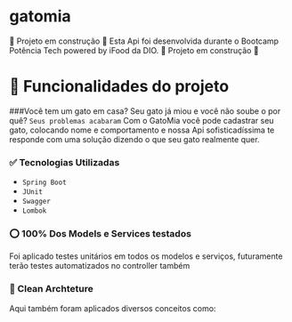 # gatomia
:construction: Projeto em construção :construction:
Esta Api foi desenvolvida durante o Bootcamp Potência Tech powered by iFood da DIO.
:construction: Projeto em construção :construction:

# :hammer: Funcionalidades do projeto
###Você tem um gato em casa? Seu gato já miou e você não soube o por quê?
`Seus problemas acabaram`
Com o GatoMia você pode cadastrar seu gato, colocando nome e comportamento e nossa Api sofisticadíssima te responde com uma solução dizendo o que seu gato realmente quer.

### :white_check_mark: Tecnologias Utilizadas
- `Spring Boot`
- `JUnit`
- `Swagger`
- `Lombok`

### :o: 100% Dos Models e Services testados
Foi aplicado testes unitários em todos os modelos e serviços, futuramente terão testes automatizados no controller também

### :page_with_curl: Clean Archteture
Aqui também foram aplicados diversos conceitos como:
